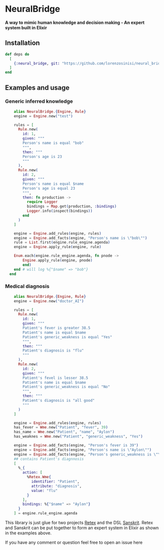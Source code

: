 # NeuralBridge

**A way to mimic human knowledge and decision making - An expert system built in Elixir** 

## Installation

```elixir
def deps do
  [
    {:neural_bridge, git: "https://github.com/lorenzosinisi/neural_bridge"}
  ]
end
```


## Examples and usage

### Generic inferred knowledge

```elixir
    alias NeuralBridge.{Engine, Rule}
    engine = Engine.new("test")

    rules = [
      Rule.new(
        id: 1,
        given: """
        Person's name is equal "bob"
        """,
        then: """
        Person's age is 23
        """
      ),
      Rule.new(
        id: 2,
        given: """
        Person's name is equal $name
        Person's age is equal 23
        """,
        then: fn production ->
          require Logger
          bindings = Map.get(production, :bindings)
          Logger.info(inspect(bindings))
        end
      )
    ]

    engine = Engine.add_rules(engine, rules)
    engine = Engine.add_facts(engine, "Person's name is \"bob\"")
    rule = List.first(engine.rule_engine.agenda)
    engine = Engine.apply_rule(engine, rule)

    Enum.each(engine.rule_engine.agenda, fn pnode ->
        Engine.apply_rule(engine, pnode)
        end)
    end # will log %{"$name" => "bob"}
  end

```

### Medical diagnosis

```elixir
    alias NeuralBridge.{Engine, Rule}
    engine = Engine.new("doctor_AI")

    rules = [
      Rule.new(
        id: 1,
        given: """
        Patient's fever is greater 38.5
        Patient's name is equal $name
        Patient's generic_weakness is equal "Yes"
        """,
        then: """
        Patient's diagnosis is "flu"
        """
      ),
      Rule.new(
        id: 2,
        given: """
        Patient's fevel is lesser 38.5
        Patient's name is equal $name
        Patient's generic_weakness is equal "No"
        """,
        then: """
        Patient's diagnosis is "all good"
        """
      )
    ]

    engine = Engine.add_rules(engine, rules)
    has_fever = Wme.new("Patient", "fever", 39)
    has_name = Wme.new("Patient", "name", "Aylon")
    has_weaknes = Wme.new("Patient", "generic_weakness", "Yes")

    engine = Engine.add_facts(engine, "Person's fever is 39")
    engine = Engine.add_facts(engine, "Person's name is \"Aylon\"")
    engine = Engine.add_facts(engine, "Person's generic_weakness is \"Yes\"")
    ## contains Patient's diagnnosis
    [
      %_{
        action: [
          %Retex.Wme{
            identifier: "Patient",
            attribute: "diagnosis",
            value: "flu"
          }
        ],
        bindings: %{"$name" => "Aylon"}
      }
    ] = engine.rule_engine.agenda

```


This library is just glue for two projects [Retex](https://github.com/lorenzosinisi/retex)
and the DSL [Sanskrit](https://github.com/lorenzosinisi/sanskrit). Retex and Sanskrit can
be put together to form an expert system in Elixir as shown in the examples above.


If you have any comment or question feel free to open an issue here

